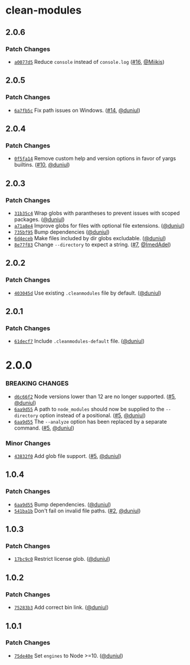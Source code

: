 # clean-modules

## 2.0.6

### Patch Changes

- [`a0077d5`](https://github.com/duniul/clean-modules/commit/a0077d579b17650b284c4a5bc4f452e66356a423)
  Reduce `console` instead of `console.log` ([#16](https://github.com/duniul/clean-modules/pull/16), [@Miikis](https://github.com/Miikis))

## 2.0.5

### Patch Changes

- [`6a7fb5c`](https://github.com/duniul/clean-modules/commit/6a7fb5c015d9f1869fa8b016d63c8cd390a5e2a1)
  Fix path issues on Windows. ([#14](https://github.com/duniul/clean-modules/pull/14),
  [@duniul](https://github.com/duniul))

## 2.0.4

### Patch Changes

- [`0f5fa14`](https://github.com/duniul/clean-modules/commit/0f5fa148b81a6bca1650430596ebc34779a4b126)
  Remove custom help and version options in favor of yargs builtins.
  ([#10](https://github.com/duniul/clean-modules/pull/10), [@duniul](https://github.com/duniul))

## 2.0.3

### Patch Changes

- [`31b35c4`](https://github.com/duniul/clean-modules/commit/31b35c4e7aa2bc7ffc76300bb9177c43f794940a)
  Wrap globs with parantheses to prevent issues with scoped packages.
  ([@duniul](https://github.com/duniul))
- [`a71a8e4`](https://github.com/duniul/clean-modules/commit/a71a8e4ca29a35e74806267e379a85c2e5764721)
  Improve globs for files with optional file extensions. ([@duniul](https://github.com/duniul))
- [`735bf95`](https://github.com/duniul/clean-modules/commit/735bf9586bac7fab59f01170bf192090de274903)
  Bump dependencies ([@duniul](https://github.com/duniul))
- [`6d4eceb`](https://github.com/duniul/clean-modules/commit/6d4ecebe33034be2a2997ebb93d8c1cb012f363a)
  Make files included by dir globs excludable. ([@duniul](https://github.com/duniul))
- [`8e77f83`](https://github.com/duniul/clean-modules/commit/8e77f830c5b523d47906f87c8e68a988e55f5cdf)
  Change `--directory` to expect a string. ([#7](https://github.com/duniul/clean-modules/pull/7),
  [@ImedAdel](https://github.com/ImedAdel))

## 2.0.2

### Patch Changes

- [`403045d`](https://github.com/duniul/clean-modules/commit/403045d275c36f2c27f13646fdb45ed53902b01a)
  Use existing `.cleanmodules` file by default. ([@duniul](https://github.com/duniul))

## 2.0.1

### Patch Changes

- [`61decf7`](https://github.com/duniul/clean-modules/commit/61decf7fd9b635f35daba10a58e7464c4db26b4a)
  Include `.cleanmodules-default` file. ([@duniul](https://github.com/duniul))

# 2.0.0

### BREAKING CHANGES

- [`d6c66f2`](https://github.com/duniul/clean-modules/commit/d6c66f2ab75ec03a573b848c396d74316fc085d6)
  Node versions lower than 12 are no longer supported.
  ([#5](https://github.com/duniul/clean-modules/pull/5), [@duniul](https://github.com/duniul))
- [`6aa9d55`](https://github.com/duniul/clean-modules/commit/6aa9d556fe0fa42b70966c6e7788442dae7a3426)
  A path to `node_modules` should now be supplied to the `--directory` option instead of a
  positional. ([#5](https://github.com/duniul/clean-modules/pull/5),
  [@duniul](https://github.com/duniul))
- [`6aa9d55`](https://github.com/duniul/clean-modules/commit/6aa9d556fe0fa42b70966c6e7788442dae7a3426)
  The `--analyze` option has been replaced by a separate command.
  ([#5](https://github.com/duniul/clean-modules/pull/5), [@duniul](https://github.com/duniul))

### Minor Changes

- [`43832f0`](https://github.com/duniul/clean-modules/commit/43832f08582ef55f33c7ee481c949a267a8f8a1d)
  Add glob file support. ([#5](https://github.com/duniul/clean-modules/pull/5),
  [@duniul](https://github.com/duniul))

## 1.0.4

### Patch Changes

- [`6aa9d55`](https://github.com/duniul/clean-modules/commit/6aa9d556fe0fa42b70966c6e7788442dae7a3426)
  Bump dependencies. ([@duniul](https://github.com/duniul))
- [`541ba1b`](https://github.com/duniul/clean-modules/commit/541ba1b3ca033b90df414fdcf6cea5f655daf3ae)
  Don't fail on invalid file paths. ([#2](https://github.com/duniul/clean-modules/pull/2),
  [@duniul](https://github.com/duniul))

## 1.0.3

### Patch Changes

- [`17bc9c0`](https://github.com/duniul/clean-modules/commit/17bc9c029f8197a7cb4514fd11eef32023855243)
  Restrict license glob. ([@duniul](https://github.com/duniul))

## 1.0.2

### Patch Changes

- [`75283b3`](https://github.com/duniul/clean-modules/commit/75283b3b0e5a42597e90209f60f85e83fc7429d7)
  Add correct bin link. ([@duniul](https://github.com/duniul))

## 1.0.1

### Patch Changes

- [`75de40e`](https://github.com/duniul/clean-modules/commit/75de40eca44847cefb269b2b36ce2f36b27a93ca)
  Set `engines` to Node >=10. ([@duniul](https://github.com/duniul))
